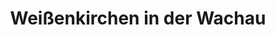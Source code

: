 ---
title: Weißenkirchen in der Wachau
url: /weissenkirchen-in-der-wachau/
latitude: 48.396
longitude: 15.471
---